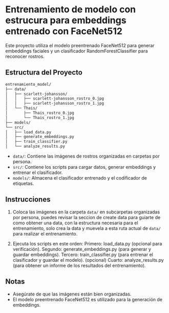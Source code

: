 # Entrenamiento de modelo con estrucura para embeddings entrenado con FaceNet512
 
Este proyecto utiliza el modelo preentrenado FaceNet512 para generar embeddings faciales y un clasificador RandomForestClassifier para reconocer rostros.

## Estructura del Proyecto
```txt
entrenamiento_model/
├── data/
│   ├── scarlett-johansson/
│   │   ├── scarlett-johansson_rostro_0.jpg
│   │   ├── scarlett-johansson_rostro_1.jpg
│   └── Thais/
│       ├── Thais_rostro_0.jpg
│       └── Thais_rostro_1.jpg
├── models/
└── src/
│   ├── load_data.py
│   ├── generate_embeddings.py
│   ├── train_classifier.py
│   └── analyze_results.py
```
- `data/`: Contiene las imágenes de rostros organizadas en carpetas por persona.
- `src/`: Contiene los scripts para cargar datos, generar embeddings y entrenar el clasificador.
- `models/`: Almacena el clasificador entrenado y el codificador de etiquetas.

## Instrucciones

1. Coloca las imágenes en la carpeta `data/` en subcarpetas organizadas por persona, puedes revisar la seccion de   create data para guiarte de como obtener una data, con la estructura necesaria para el entrenamiento, solo crea la data y muevela a esta ruta actual de  `data/` para realizar el entrenamiento.

2. Ejecuta los scripts en este orden:
Primero: load_data.py (opcional para verificación).
Segundo: generate_embeddings.py (para generar y guardar embeddings).
Tercero: train_classifier.py (para entrenar el clasificador y guardar el modelo).
(opcional) Cuarto: analyze_results.py (para obtener un informe de los resultados del entrenamiento).

## Notas
- Asegúrate de que las imágenes están bien organizadas.
- El modelo preentrenado FaceNet512 es utilizado para la generación de embeddings.

